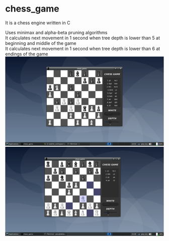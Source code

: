 # chess_game
It is a chess engine written in C

Uses minimax and alpha-beta pruning algorithms  
It calculates next movement in 1 second when tree depth is lower than 5 at beginning and middle of the game  
It calculates next movement in 1 second when tree depth is lower than 6 at endings of the game    
![alt text](resource/chess_game_ss1.png)
![alt text](resource/chess_game_ss2.png)


